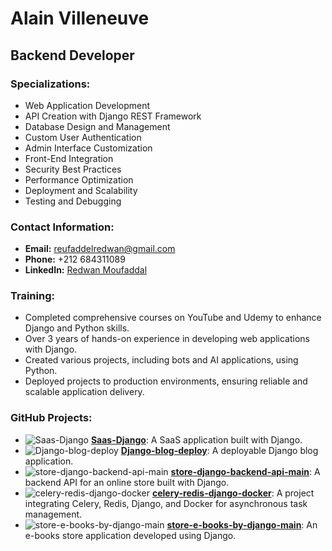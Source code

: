# Alain Villeneuve

## Backend Developer

### Specializations:
- Web Application Development
- API Creation with Django REST Framework
- Database Design and Management
- Custom User Authentication
- Admin Interface Customization
- Front-End Integration
- Security Best Practices
- Performance Optimization
- Deployment and Scalability
- Testing and Debugging

### Contact Information:
- **Email:** [reufaddelredwan@gmail.com](mailto:reufaddelredwan@gmail.com)
- **Phone:** +212 684311089
- **LinkedIn:** [Redwan Moufaddal](https://www.linkedin.com/in/redwan-moufaddal-570028312/)

### Training:
- Completed comprehensive courses on YouTube and Udemy to enhance Django and Python skills.
- Over 3 years of hands-on experience in developing web applications with Django.
- Created various projects, including bots and AI applications, using Python.
- Deployed projects to production environments, ensuring reliable and scalable application delivery.

### GitHub Projects:
- ![Saas-Django](https://img.shields.io/badge/Project-Saas--Django-brightgreen) **[Saas-Django](https://github.com/yourusername/Saas-Django)**: A SaaS application built with Django.
- ![Django-blog-deploy](https://img.shields.io/badge/Project-Django--blog--deploy-blue) **[Django-blog-deploy](https://github.com/yourusername/Django-blog-deploy)**: A deployable Django blog application.
- ![store-django-backend-api-main](https://img.shields.io/badge/Project-store--django--backend--api--main-orange) **[store-django-backend-api-main](https://github.com/yourusername/store-django-backend-api-main)**: A backend API for an online store built with Django.
- ![celery-redis-django-docker](https://img.shields.io/badge/Project-celery--redis--django--docker-yellow) **[celery-redis-django-docker](https://github.com/yourusername/celery-redis-django-docker)**: A project integrating Celery, Redis, Django, and Docker for asynchronous task management.
- ![store-e-books-by-django-main](https://img.shields.io/badge/Project-store--e--books--by--django--main-lightblue) **[store-e-books-by-django-main](https://github.com/yourusername/store-e-books-by-django-main)**: An e-books store application developed using Django.

